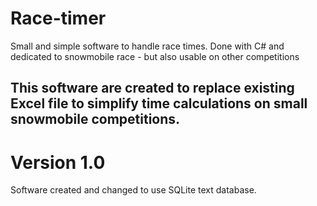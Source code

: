 # Race-timer
Small and simple software to handle race times. Done with C# and dedicated to snowmobile race - but also usable on other competitions

## This software are created to replace existing Excel file to simplify time calculations on small snowmobile competitions. 

# Version 1.0

Software created and changed to use SQLite text database. 
